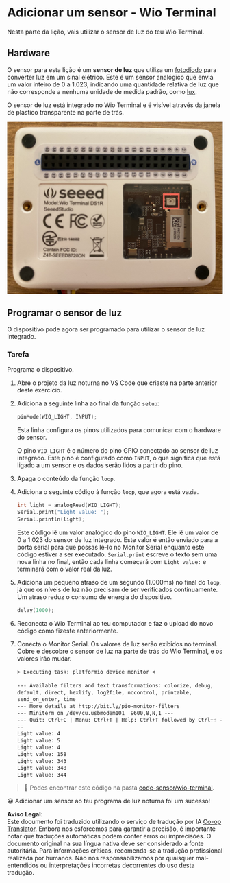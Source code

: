<!--
CO_OP_TRANSLATOR_METADATA:
{
  "original_hash": "7f4ad0ef54f248b85b92187c94cf9dcb",
  "translation_date": "2025-08-25T22:09:14+00:00",
  "source_file": "1-getting-started/lessons/3-sensors-and-actuators/wio-terminal-sensor.md",
  "language_code": "pt"
}
-->
# Adicionar um sensor - Wio Terminal

Nesta parte da lição, vais utilizar o sensor de luz do teu Wio Terminal.

## Hardware

O sensor para esta lição é um **sensor de luz** que utiliza um [fotodíodo](https://wikipedia.org/wiki/Photodiode) para converter luz em um sinal elétrico. Este é um sensor analógico que envia um valor inteiro de 0 a 1.023, indicando uma quantidade relativa de luz que não corresponde a nenhuma unidade de medida padrão, como [lux](https://wikipedia.org/wiki/Lux).

O sensor de luz está integrado no Wio Terminal e é visível através da janela de plástico transparente na parte de trás.

![O sensor de luz na parte de trás do Wio Terminal](../../../../../translated_images/wio-light-sensor.b1f529f3c95f51654f2e2c1d2d4b55fe547d189f588c974f5c2462c728133840.pt.png)

## Programar o sensor de luz

O dispositivo pode agora ser programado para utilizar o sensor de luz integrado.

### Tarefa

Programa o dispositivo.

1. Abre o projeto da luz noturna no VS Code que criaste na parte anterior deste exercício.

1. Adiciona a seguinte linha ao final da função `setup`:

    ```cpp
    pinMode(WIO_LIGHT, INPUT);
    ```

    Esta linha configura os pinos utilizados para comunicar com o hardware do sensor.

    O pino `WIO_LIGHT` é o número do pino GPIO conectado ao sensor de luz integrado. Este pino é configurado como `INPUT`, o que significa que está ligado a um sensor e os dados serão lidos a partir do pino.

1. Apaga o conteúdo da função `loop`.

1. Adiciona o seguinte código à função `loop`, que agora está vazia.

    ```cpp
    int light = analogRead(WIO_LIGHT);
    Serial.print("Light value: ");
    Serial.println(light);
    ```

    Este código lê um valor analógico do pino `WIO_LIGHT`. Ele lê um valor de 0 a 1.023 do sensor de luz integrado. Este valor é então enviado para a porta serial para que possas lê-lo no Monitor Serial enquanto este código estiver a ser executado. `Serial.print` escreve o texto sem uma nova linha no final, então cada linha começará com `Light value:` e terminará com o valor real da luz.

1. Adiciona um pequeno atraso de um segundo (1.000ms) no final do `loop`, já que os níveis de luz não precisam de ser verificados continuamente. Um atraso reduz o consumo de energia do dispositivo.

    ```cpp
    delay(1000);
    ```

1. Reconecta o Wio Terminal ao teu computador e faz o upload do novo código como fizeste anteriormente.

1. Conecta o Monitor Serial. Os valores de luz serão exibidos no terminal. Cobre e descobre o sensor de luz na parte de trás do Wio Terminal, e os valores irão mudar.

    ```output
    > Executing task: platformio device monitor <

    --- Available filters and text transformations: colorize, debug, default, direct, hexlify, log2file, nocontrol, printable, send_on_enter, time
    --- More details at http://bit.ly/pio-monitor-filters
    --- Miniterm on /dev/cu.usbmodem101  9600,8,N,1 ---
    --- Quit: Ctrl+C | Menu: Ctrl+T | Help: Ctrl+T followed by Ctrl+H ---
    Light value: 4
    Light value: 5
    Light value: 4
    Light value: 158
    Light value: 343
    Light value: 348
    Light value: 344
    ```

> 💁 Podes encontrar este código na pasta [code-sensor/wio-terminal](../../../../../1-getting-started/lessons/3-sensors-and-actuators/code-sensor/wio-terminal).

😀 Adicionar um sensor ao teu programa de luz noturna foi um sucesso!

**Aviso Legal**:  
Este documento foi traduzido utilizando o serviço de tradução por IA [Co-op Translator](https://github.com/Azure/co-op-translator). Embora nos esforcemos para garantir a precisão, é importante notar que traduções automáticas podem conter erros ou imprecisões. O documento original na sua língua nativa deve ser considerado a fonte autoritária. Para informações críticas, recomenda-se a tradução profissional realizada por humanos. Não nos responsabilizamos por quaisquer mal-entendidos ou interpretações incorretas decorrentes do uso desta tradução.
